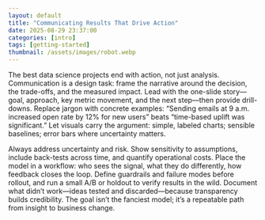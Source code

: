 ```yaml
---
layout: default
title: "Communicating Results That Drive Action"
date: 2025-08-29 23:37:00
categories: [intro]
tags: [getting-started]
thumbnail: /assets/images/robot.webp
---
```


The best data science projects end with action, not just analysis. Communication is a design task: frame the narrative around the decision, the trade-offs, and the measured impact. Lead with the one-slide story—goal, approach, key metric movement, and the next step—then provide drill-downs. Replace jargon with concrete examples: “Sending emails at 9 a.m. increased open rate by 12% for new users” beats “time-based uplift was significant.” Let visuals carry the argument: simple, labeled charts; sensible baselines; error bars where uncertainty matters.

Always address uncertainty and risk. Show sensitivity to assumptions, include back-tests across time, and quantify operational costs. Place the model in a workflow: who sees the signal, what they do differently, how feedback closes the loop. Define guardrails and failure modes before rollout, and run a small A/B or holdout to verify results in the wild. Document what didn’t work—ideas tested and discarded—because transparency builds credibility. The goal isn’t the fanciest model; it’s a repeatable path from insight to business change.
